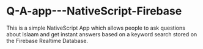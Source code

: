 # Q-A-app---NativeScript-Firebase
This is a simple NativeScript App which allows people to ask questions about Islaam and get instant answers based on a keyword search stored on the Firebase Realtime Database.
